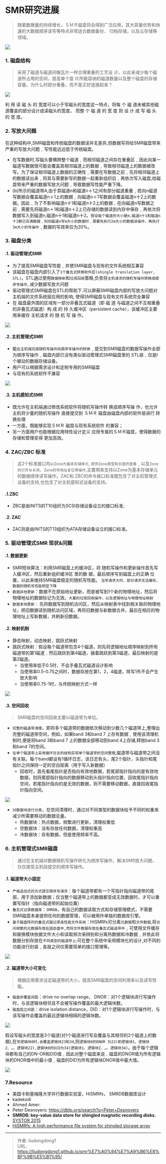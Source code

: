 # SMR研究进展


> 随着数据量的持续增长，ＳＭＲ磁盘将会得到广泛应用，其大容量优势和快速的大数据顺序读写等特点非常适合数据备份、 归档存储，以及云存储等领域。

![](https://lddpicture.oss-cn-beijing.aliyuncs.com/picture/image-20220422224436355.png)

### 1. 磁盘结构

> 采用了磁道与磁道间像瓦片一样合理重叠的工艺设 计，以此来减少每个磁道所占用的空间，提高单个盘 片所能容纳的磁道数量以及整个磁盘的存储容量。为什么时部分重叠，而不是正好连接起来？

![](https://lddpicture.oss-cn-beijing.aliyuncs.com/picture/image-20220422165321104.png)

利 用 读 磁 头 的 宽度可以小于写磁头的宽度这一特点，将每 个 磁 道未被其他磁道覆盖的部分设计成读磁头的宽度， 而整 个 磁 道 的 宽 度 则 设 计 成 写 磁 头 的 宽 度。

### 2. 写放大问题

在这种结构中,SMR磁盘和传统磁盘的数据读并无差异,但数据写将给SMR磁盘带来严重的写放大问题﹐写性能远远低于传统磁盘。

- 在写数据时,写磁头要横跨整个磁道﹐而相邻磁道之间存在重叠区﹐因此向某一磁道写数据很可能会覆盖其相邻磁道上的数据﹐导致相邻磁道上的数据被改写。为了保证相邻磁道上数据的正确性﹐需要在写数据之前﹐先将相邻磁道上的数据读出来﹐将其与需要新写的数据一起重新组织后﹐再依次写入磁盘,给磁盘带来严重的数据写放大问题﹐导致数据写性能严重下降。
- (b)所示的磁道带A,由于其磁道n和磁道n＋1之间有部分磁道重叠﹐若向n磁道写数据会覆盖磁道n＋1上的数据﹐向磁道n＋1写数据会覆盖磁道n十2上的数据。因此﹐为了不影响磁道n十1和磁道n十2上的数据﹐在向磁道n写数据之前﹐需要先将磁道n＋1和磁道n＋2上已存储的数据读到内存中保存﹐再依次将数据写入到磁道n,磁道n十1和磁道n十2。`假设每个磁道的大小是m,磁道n十1和磁道n十2都已存满数据﹐则向磁道n写m大小的数据时﹐需要先执行2m大小的数据读操作，再执行3m大小的写操作`﹐数据的写效率仅为20%。

### 3. 磁盘分类

#### .1. 驱动管理式SMR

- 为了提高SMR磁盘写性能﹐并使SMR磁盘与现有的文件系统相互兼容
- 该磁盘在磁盘内部引入了`1个叠瓦式转换软件层(shingle translation layer, STL)`。STL通过使用`数据映射`和`垃圾回收`策略,负责将`主机请求的随机写操作转换成顺序写操作`, 减少数据写放大问题
- 驱动管理式SMR磁盘在STL的帮助下,可以屏蔽SMR磁盘内部的写放大问题对主机端的文件系统层应用的影响, 使得SMR磁盘与现有文件系统完全兼容
- 在 磁盘最外围的区域有一部分非叠瓦式磁道（即 磁 道 与磁道之间不互相重叠的非叠瓦式磁道）构 成 的 持 久缓冲区（persistent cache），该缓冲区主要用来缓存 主机请求 的 随 机 写 操 作。

![](https://lddpicture.oss-cn-beijing.aliyuncs.com/picture/image-20220422170636777.png)

#### .2. 主机管理式SMR

- 能`在主机端完成随机写操作向顺序写操作的转换`﹐提交到SMR磁盘的数据写操作全部为顺序写操作﹐磁盘内部已没有类似驱动管理式SMR磁盘里的 STL层﹐仅是Ⅰ个被动的数据存储设备。
- 用户可以根据需求设计和定制专用的SMR磁盘
- 与现有的系统软件不兼容

![](https://lddpicture.oss-cn-beijing.aliyuncs.com/picture/image-20220422170943829.png)

#### .3. 主机感知式SMR

- 既允许在主机端通过修改系统软件将随机写操作转 换成顺序写操 作，也允许主机将少量的随机写操作 直接提交到 ＳＭＲ 磁盘由磁盘内部的软件层进行 转 换处理
- 一方面，既能够实现ＳＭＲ 磁盘与现有系统软件 的兼容；
- 另一方面用户也能根据应用特性设计定义 应用专属的ＳＭＲ磁盘，使得数据的存储和管理变得 更加高效。

### 4. ZAC/ZBC 标准

> 这2个标准接口均`以Zone为基本存储单元`, `提供Zone类型和长度的查看`﹐以及`Zone 的打开与关闭`、`Zone的写地址复位等操作`,主要用来支持以Zone为基本存储单元的数据顺序读写操作。ZAC和 ZBC的命令接口标准既包含了对主机管理式设备的支持,也包含了对主机感知式设备的支持。

#### .1.ZBC

- ZBC是由INITS的T10组织为SCSI存储设备设立的接口标准;

#### .2. ZAC

- ZAC则是由INITS的T13组织为ATA存储设备设立的接口标准。

### 5.  驱动管理式SMR 现状&问题

#### .1. 数据更新

- SMR短块算法：利用SMR磁盘上的缓冲区，将 随机写操作和更新操作首先写入缓冲区，然后重新组织缓冲区 里的数 据，最后顺序写到磁盘上的正确 位置，以此来维持SMR磁盘稳定的随机写性能。 `当写请求大时，部分请求无法缓存，数据的随机写性能明显下降`
- `数据异地更新`：数据不在原始地址更新，而是被写到1个新的物理地址，然后将物理地址的数据标记为无效。`大量的垃圾回收操作，以及逻辑地址与物理地址映射`
- `数据本地更新：` 先将数据写到随机访问区，然后从映射表中找到相关联的物理地址，把旧数据读到随机访问区域，再将旧数据与新数据合并，最后在相应的物理地址上写新数据，并刷新旧数据。

#### .2. 映射机制

- 静态映射，动态映射，跳跃式映射
- 跳跃式映射：假设每个磁道带包含4个磁道，则先将逻辑地址顺序映射到所有磁道带的第1磁道﹐然后跳跃到第4磁道，接着跳跃到第3磁道，最后映射的是第2磁道。
  - 当使用率低于0.5时，不会手叠瓦式磁道设计影响
  - 当使用率0.5-0.75之间时，数据存放在第1，2，4磁道，除写1外不会产生放大影响
  - 当使用率0.75-1时，与传统映射方式一样

![](https://lddpicture.oss-cn-beijing.aliyuncs.com/picture/image-20220422215238324.png)



#### .3. 空间回收

> SMR磁盘的空间回收主要以磁道带为单位。

- `完整的磁道带清理`，即将多个磁道带的数据依次移动到少数几个磁道带上,整理出完整的磁道带空间，例如，如果band 3和band 7 上存有数据﹐使用该清理机制时,便是将band 3和band 7 上的数据全部移动到band 4上存储,释放band 3和band 7的空间。
- `在单个磁道带上采用循环日志的结构实现单个磁道带的空间整理`,磁道带与磁道带之间没有关联。每个band都设有1循环日志，该日志有头，尾2个指针，头指针和尾指针之间保持一定的空白距离（用于写入新数据）
  - 回收时，首先看尾指针是否指向有效地数据，若尾部指针指向的是有效地数据，则将尾部指针指向的数据移动到头指针指向位置，回收尾指针指向空间，若尾指针指向的是无效的数据，则不需要移动数据，直接回收尾指针指向空间。

![](https://lddpicture.oss-cn-beijing.aliyuncs.com/picture/image-20220422215742540.png)

- `对数据块进行分类`，在空间清理时，通过对不同类型的数据块给予不同的权重来减少所需要移动的数据总量。
  - 热数据块：热点数据，频繁进行更新，清理权重低
  - 空数据块：没有存放任何数据，清理权重高
  - 冷数据块：存有数据，但是使用频率不高。

### 6. 主机管理式SMR磁盘

> 通过在主机端对数据随机写操作转化为顺序写操作，解决SMR放大问题，仅仅接受主机段提交的顺序写操作。

#### .1. 磁道带大小固定

- `严格追加式的方式提交顺序写请求`：每个磁道带都有一个写指针指向磁道带的尾部，用于添加新数据；仅当整个磁道带上的数据都变成无效数据时，才可以重置写指针（指向磁道带的起始位置）
- `叠瓦式记录数据库`：`SMRDB`，有自己的数据读取方式和存储管理模式，不需要SMR磁盘本身提供任何的数据管理，可以被用作单独的数据库引擎。
- `基于磁盘阵列的叠瓦式磁记录高性能文件系统`：HiSMRfs可分离`元数据`和`文件数据`,将`访问频繁的元数据存放在固态盘中,而将文件数据存放在叠瓦式磁道带中`﹔可使用文件缓存和替换模块依据文件大小和读取频次来辨别和分离热数据和冷数据﹐并依此将数据分别存放在`不同类型的磁道带上`;可在整个系统中采用模块化的设计,对不同的功能进行封装﹐各层之间仅需要简单的接口管理等。

![](https://lddpicture.oss-cn-beijing.aliyuncs.com/picture/image-20220422221538251.png)

#### .2. 磁道带大小可变化

> 根据应用需求设定磁道带的大小，提高SMR磁盘的空间利用率以及读写性能。

- `磁盘非覆盖间距`：drive no overlap range， DNOR：对1个逻辑块进行写操作时，与该逻辑块相邻且不会被写操作覆盖的最大逻辑块数。
- `磁盘孤立间距`：drive isolation distance，DID：对1个逻辑块进行写操作时，与该写操作会覆盖的最远逻辑块相隔的逻辑块数。

![](https://lddpicture.oss-cn-beijing.aliyuncs.com/picture/image-20220422222906829.png)

假设写磁头的宽度是3个磁道(对1个磁道进行写会覆盖与其相邻的2个磁道上的数据),在`写逻辑块0时,会覆盖逻辑块23和34`,则`逻辑块0的DNOR 为22(即逻辑块1、逻辑块2、…、逻辑块22),逻辑块0的DID为34(逻辑块1、逻辑块2、…、逻辑块34)`。由于每个逻辑块都有自己的DN-OR和DID值﹐因此对整个磁盘来说﹐磁盘的DNOR值为所有逻辑块的DNOR值中的最小值﹐磁盘的DID为所有逻辑块DNOR值中最大值。

![](https://lddpicture.oss-cn-beijing.aliyuncs.com/picture/image-20220422224608317.png)

### 7.Resource

- 美国卡耐基梅隆大学并行数据实验室，HiSMRfs， SMRDB数据库设计
- kadekodi
- Ahmed Amer: 
- Peter Desnoyers: https://dblp.org/search?q=Peter+Desnoyers
- **SMRDB: key-value data store for shingled magnetic recording disks.** [SYSTOR 2015](https://dblp.org/db/conf/systor/systor2015.html#PitchumaniHM15)
- [HiSMRfs: A high performance file system for shingled storage array](https://ieeexplore.ieee.org/document/6855539)


---

> 作者: liudongdong1  
> URL: https://liudongdong1.github.io/smr%E7%A0%94%E7%A9%B6%E8%BF%9B%E5%B1%95/  

